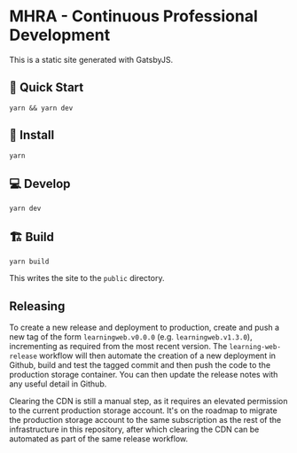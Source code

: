 # MHRA - Continuous Professional Development

This is a static site generated with GatsbyJS.

## 🚀 Quick Start

```shell
yarn && yarn dev

```

## 🧶 Install

```shell
yarn

```

## 💻 Develop

```shell
yarn dev
```

## 🏗 Build

```shell
yarn build
```

This writes the site to the `public` directory.

## Releasing

To create a new release and deployment to production, create and push a new tag of the form `learningweb.v0.0.0` (e.g. `learningweb.v1.3.0`), incrementing as required from the most recent version. The `learning-web-release` workflow will then automate the creation of a new deployment in Github, build and test the tagged commit and then push the code to the production storage container. You can then update the release notes with any useful detail in Github.

Clearing the CDN is still a manual step, as it requires an elevated permission to the current production storage account. It's on the roadmap to migrate the production storage account to the same subscription as the rest of the infrastructure in this repository, after which clearing the CDN can be automated as part of the same release workflow.
